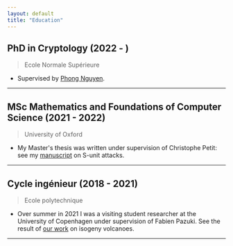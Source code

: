 ```yaml
---
layout: default
title: "Education"
---
```


## PhD in Cryptology (2022 - ) ##
> Ecole Normale Supérieure

* Supervised by [Phong Nguyen](https://www.di.ens.fr/~pnguyen/).
---

## MSc Mathematics and Foundations of Computer Science (2021 - 2022) ##
> University of Oxford

* My Master's thesis was written under supervision of Christophe Petit: see my [manuscript](HBmfocs.pdf) on S-unit attacks.
---

## Cycle ingénieur (2018 - 2021) ##
> Ecole polytechnique

* Over summer in 2021 I was a visiting student researcher at the University of Copenhagen under supervision of Fabien Pazuki. See the result of [our work](https://arxiv.org/abs/2210.01086) on isogeny volcanoes.
---
